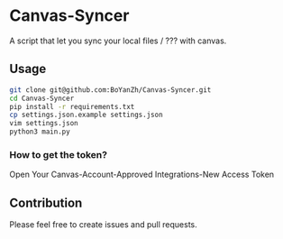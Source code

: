 # Canvas-Syncer

A script that let you sync your local files / ??? with canvas.

## Usage

```bash
git clone git@github.com:BoYanZh/Canvas-Syncer.git
cd Canvas-Syncer
pip install -r requirements.txt
cp settings.json.example settings.json
vim settings.json
python3 main.py
```

### How to get the token?

Open Your Canvas-Account-Approved Integrations-New Access Token

## Contribution

Please feel free to create issues and pull requests.